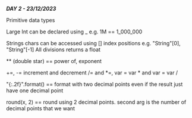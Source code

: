 ***DAY 2 - 23/12/2023***

Primitive data types

Large Int can be declared using _ e.g. 1M == 1_000_000

Strings chars can be accessed using [] index positions e.g. "String"[0], "String"[-1]
All divisions returns a float

** (double star) == power of, exponent

+=, -= increment and decrement
/= and *=, var = var * and var = var /

"{:.2f}".format() == format with two decimal points even if the result just have one decimal point

round(x, 2) == round using 2 decimal points. second arg is the number of decimal points that we want

